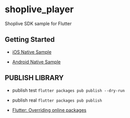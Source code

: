 # shoplive_player

Shoplive SDK sample for Flutter

## Getting Started

- [iOS Native Sample](https://github.com/shoplive/ios-sdk-sample)

- [Android Native Sample](https://github.com/shoplive/android-sdk-sample)

## PUBLISH LIBRARY

- publish test `flutter packages pub publish --dry-run`

- publish real `flutter packages pub publish`

- [Flutter: Overriding online packages](https://medium.com/techies-toolkit/flutter-overriding-online-packages-5770512fb91d)